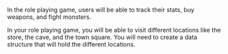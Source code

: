 In the role playing game, users will be able to track their stats, buy weapons, and fight monsters. 

In your role playing game, you will be able to visit different locations like the store, the cave, and the town square. You will need to create a data structure that will hold the different locations.